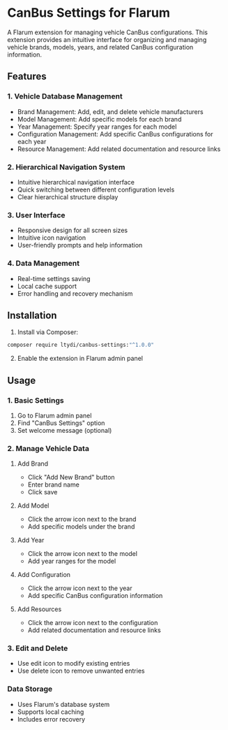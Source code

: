 # CanBus Settings for Flarum

A Flarum extension for managing vehicle CanBus configurations. This extension provides an intuitive interface for organizing and managing vehicle brands, models, years, and related CanBus configuration information.

## Features

### 1. Vehicle Database Management
- Brand Management: Add, edit, and delete vehicle manufacturers
- Model Management: Add specific models for each brand
- Year Management: Specify year ranges for each model
- Configuration Management: Add specific CanBus configurations for each year
- Resource Management: Add related documentation and resource links

### 2. Hierarchical Navigation System
- Intuitive hierarchical navigation interface
- Quick switching between different configuration levels
- Clear hierarchical structure display

### 3. User Interface
- Responsive design for all screen sizes
- Intuitive icon navigation
- User-friendly prompts and help information

### 4. Data Management
- Real-time settings saving
- Local cache support
- Error handling and recovery mechanism

## Installation

1. Install via Composer:
```bash
composer require ltydi/canbus-settings:"^1.0.0"
```

2. Enable the extension in Flarum admin panel

## Usage

### 1. Basic Settings
1. Go to Flarum admin panel
2. Find "CanBus Settings" option
3. Set welcome message (optional)

### 2. Manage Vehicle Data
1. Add Brand
   - Click "Add New Brand" button
   - Enter brand name
   - Click save

2. Add Model
   - Click the arrow icon next to the brand
   - Add specific models under the brand

3. Add Year
   - Click the arrow icon next to the model
   - Add year ranges for the model

4. Add Configuration
   - Click the arrow icon next to the year
   - Add specific CanBus configuration information

5. Add Resources
   - Click the arrow icon next to the configuration
   - Add related documentation and resource links

### 3. Edit and Delete
- Use edit icon to modify existing entries
- Use delete icon to remove unwanted entries


### Data Storage
- Uses Flarum's database system
- Supports local caching
- Includes error recovery


